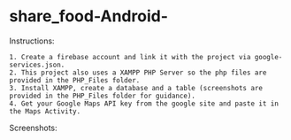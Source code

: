 # share_food-Android-
   
Instructions:

    1. Create a firebase account and link it with the project via google-services.json.
    2. This project also uses a XAMPP PHP Server so the php files are provided in the PHP_Files folder.
    3. Install XAMPP, create a database and a table (screenshots are provided in the PHP_Files folder for guidance).
    4. Get your Google Maps API key from the google site and paste it in the Maps Activity.
    
Screenshots:


  
